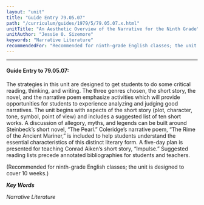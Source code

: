 ```yaml
---
layout: "unit"
title: "Guide Entry 79.05.07"
path: "/curriculum/guides/1979/5/79.05.07.x.html"
unitTitle: "An Aesthetic Overview of the Narrative for the Ninth Grade"
unitAuthor: "Jessie 0. Sizemore"
keywords: "Narrative Literature"
recommendedFor: "Recommended for ninth-grade English classes; the unit is designed to cover 10 weeks."
---
```

<body>
<hr/>
 <h4>
  Guide Entry to 79.05.07:
 </h4>
 The strategies in this unit are designed to get students to do some critical reading, thinking, and writing.  The three genres chosen, the short story, the novel, and the narrative poem emphasize activities which will provide opportunities for students to experience analyzing and judging good narratives.  The unit begins with aspects of the short story (plot, character, tone, symbol, point of view) and includes a suggested list of ten short works.  A discussion of allegory, myths, and legends can be built around Steinbeck’s short novel, “The Pearl.”  Coleridge’s narrative poem, “The Rime of the Ancient Mariner,” is included to help students understand the essential characteristics of this distinct literary form.  A five-day plan is presented for teaching Conrad Aiken’s short story, “Impulse.” Suggested reading lists precede annotated bibliographies for students and teachers.
 <p>
  (Recommended for ninth-grade English classes; the unit is designed to cover 10 weeks.)
 </p>
<p>
  <b>
   <i>
    Key Words
   </i>
  </b>
  <br/>
 </p>
 <p>
  <i>
   Narrative Literature
  </i>
 </p>

</body>